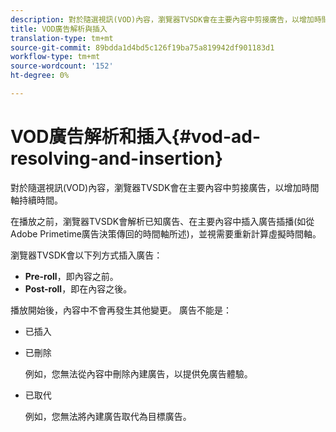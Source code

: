 ```yaml
---
description: 對於隨選視訊(VOD)內容，瀏覽器TVSDK會在主要內容中剪接廣告，以增加時間軸持續時間。
title: VOD廣告解析與插入
translation-type: tm+mt
source-git-commit: 89bdda1d4bd5c126f19ba75a819942df901183d1
workflow-type: tm+mt
source-wordcount: '152'
ht-degree: 0%

---
```



# VOD廣告解析和插入{#vod-ad-resolving-and-insertion}

對於隨選視訊(VOD)內容，瀏覽器TVSDK會在主要內容中剪接廣告，以增加時間軸持續時間。

在播放之前，瀏覽器TVSDK會解析已知廣告、在主要內容中插入廣告插播(如從Adobe Primetime廣告決策傳回的時間軸所述)，並視需要重新計算虛擬時間軸。

瀏覽器TVSDK會以下列方式插入廣告：

* **Pre-roll**，即內容之前。
* **Post-roll**，即在內容之後。

播放開始後，內容中不會再發生其他變更。 廣告不能是：

* 已插入
* 已刪除

   例如，您無法從內容中刪除內建廣告，以提供免廣告體驗。
* 已取代

   例如，您無法將內建廣告取代為目標廣告。

